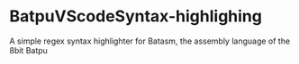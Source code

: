 # BatpuVScodeSyntax-highlighing
A simple regex syntax highlighter for Batasm, the assembly language of the 8bit Batpu
